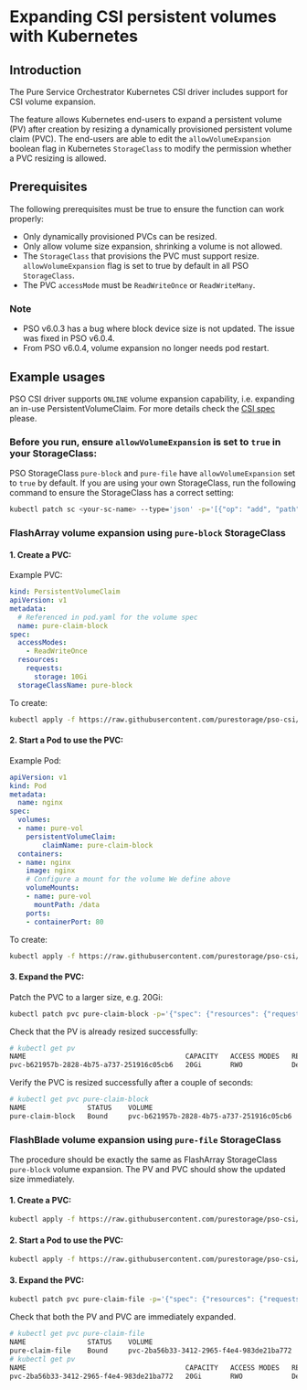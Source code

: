 # Expanding CSI persistent volumes with Kubernetes

## Introduction

The Pure Service Orchestrator Kubernetes CSI driver includes support for CSI volume expansion. 

The feature allows Kubernetes end-users to expand a persistent volume (PV) after creation by resizing a dynamically provisioned persistent volume claim (PVC).
The end-users are able to edit the `allowVolumeExpansion` boolean flag in Kubernetes `StorageClass` to modify the permission whether a PVC resizing is allowed. 

## Prerequisites

The following prerequisites must be true to ensure the function can work properly:

* Only dynamically provisioned PVCs can be resized.
* Only allow volume size expansion, shrinking a volume is not allowed.
* The `StorageClass` that provisions the PVC must support resize. `allowVolumeExpansion` flag is set to true by default in all PSO `StorageClass`.
* The PVC `accessMode` must be `ReadWriteOnce` or `ReadWriteMany`.

### Note

* PSO v6.0.3 has a bug where block device size is not updated. The issue was fixed in PSO v6.0.4.
* From PSO v6.0.4, volume expansion no longer needs pod restart.

## Example usages

PSO CSI driver supports `ONLINE` volume expansion capability, i.e. expanding an in-use PersistentVolumeClaim.
For more details check the [CSI spec](https://github.com/container-storage-interface/spec/blob/master/spec.md) please. 

### Before you run, ensure `allowVolumeExpansion` is set to `true` in your StorageClass:

PSO StorageClass `pure-block` and `pure-file` have `allowVolumeExpansion` set to `true` by default.
If you are using your own StorageClass, run the following command to ensure the StorageClass has a correct setting:

```bash
kubectl patch sc <your-sc-name> --type='json' -p='[{"op": "add", "path": "/allowVolumeExpansion", "value": true }]'
```

### FlashArray volume expansion using `pure-block` StorageClass

#### 1. Create a PVC:

Example PVC:

```yaml
kind: PersistentVolumeClaim
apiVersion: v1
metadata:
  # Referenced in pod.yaml for the volume spec
  name: pure-claim-block
spec:
  accessModes:
    - ReadWriteOnce
  resources:
    requests:
      storage: 10Gi
  storageClassName: pure-block
```

To create:

```bash
kubectl apply -f https://raw.githubusercontent.com/purestorage/pso-csi/master/docs/examples/volexpansion/pvc-block.yaml
```

#### 2. Start a Pod to use the PVC:

Example Pod:

```yaml
apiVersion: v1
kind: Pod
metadata:
  name: nginx
spec:
  volumes:
  - name: pure-vol
    persistentVolumeClaim:
        claimName: pure-claim-block
  containers:
  - name: nginx
    image: nginx
    # Configure a mount for the volume We define above
    volumeMounts:
    - name: pure-vol
      mountPath: /data
    ports:
    - containerPort: 80
```

To create:

```bash
kubectl apply -f https://raw.githubusercontent.com/purestorage/pso-csi/master/docs/examples/volexpansion/pod-block.yaml
```

#### 3. Expand the PVC:

Patch the PVC to a larger size, e.g. 20Gi:

```bash
kubectl patch pvc pure-claim-block -p='{"spec": {"resources": {"requests": {"storage": "20Gi"}}}}'
```

Check that the PV is already resized successfully:

```bash
# kubectl get pv
NAME                                       CAPACITY   ACCESS MODES   RECLAIM POLICY   STATUS    CLAIM                      STORAGECLASS   REASON    AGE
pvc-b621957b-2828-4b75-a737-251916c05cb6   20Gi       RWO            Delete           Bound     default/pure-claim-block   pure-block               68s
```

Verify the PVC is resized successfully after a couple of seconds:

```bash
# kubectl get pvc pure-claim-block
NAME               STATUS    VOLUME                                     CAPACITY   ACCESS MODES   STORAGECLASS   AGE
pure-claim-block   Bound     pvc-b621957b-2828-4b75-a737-251916c05cb6   20Gi       RWO            pure-block     2m46s
```

### FlashBlade volume expansion using `pure-file` StorageClass

The procedure should be exactly the same as FlashArray StorageClass `pure-block` volume expansion.
The PV and PVC should show the updated size immediately.

#### 1. Create a PVC:

```bash
kubectl apply -f https://raw.githubusercontent.com/purestorage/pso-csi/master/docs/examples/volexpansion/pvc-file.yaml
```

#### 2. Start a Pod to use the PVC:

```bash
kubectl apply -f https://raw.githubusercontent.com/purestorage/pso-csi/master/docs/examples/volexpansion/pod-file.yaml
```

#### 3. Expand the PVC:

```bash
kubectl patch pvc pure-claim-file -p='{"spec": {"resources": {"requests": {"storage": "20Gi"}}}}'
```

Check that both the PV and PVC are immediately expanded.

```bash
# kubectl get pvc pure-claim-file
NAME               STATUS    VOLUME                                     CAPACITY   ACCESS MODES   STORAGECLASS   AGE
pure-claim-file    Bound     pvc-2ba56b33-3412-2965-f4e4-983de21ba772   20Gi       RWO            pure-file      25s
# kubectl get pv
NAME                                       CAPACITY   ACCESS MODES   RECLAIM POLICY   STATUS    CLAIM                      STORAGECLASS   REASON    AGE
pvc-2ba56b33-3412-2965-f4e4-983de21ba772   20Gi       RWO            Delete           Bound     default/pure-claim-file    pure-file                27s
```
